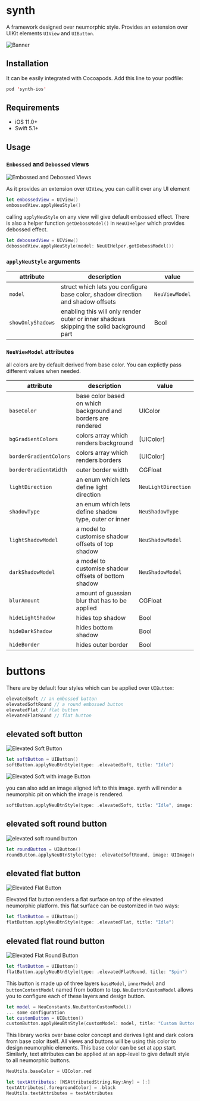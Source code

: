 # synth
A framework designed over neumorphic style. Provides an extension over UIKit elements `UIView` and `UIButton`.

![Banner](https://i.imgur.com/tKZeAwO.png "Banner")

## Installation
It can be easily integrated with Cocoapods. Add this line to your podfile:
```swift
pod 'synth-ios'
```

## Requirements
- iOS 11.0+
- Swift 5.1+

## Usage

### `Embossed` and `Debossed` views

![Embossed and Debossed Views](https://i.imgur.com/uqfvPE9.png "Embossed and Debossed Views")

As it provides an extension over `UIView`, you can call it over any UI element
```swift
let embossedView = UIView()
embossedView.applyNeuStyle()
```
calling `applyNeuStyle` on any view will give default embossed effect. There is also a helper function `getDebossModel()` in `NeuUIHelper` which provides debossed effect.

```swift
let debossedView = UIView()
debossedView.applyNeuStyle(model: NeuUIHelper.getDebossModel())
```

### `applyNeuStyle` arguments

| attribute | description | value |
|--|--|--|
| `model`| struct which lets you configure base color, shadow direction and shadow offsets | `NeuViewModel` |
| `showOnlyShadows` | enabling this will only render outer or inner shadows skipping the solid background part | Bool |

### `NeuViewModel` attributes

all colors are by default derived from base color. You can explictly pass different values when needed.

| attribute | description | value |
|--|--|--|
| `baseColor`| base color based on which background and borders are rendered | UIColor |
| `bgGradientColors` | colors array which renders background | [UIColor] |
| `borderGradientColors` | colors array which renders borders | [UIColor] |
| `borderGradientWidth` | outer border width | CGFloat |
| `lightDirection` | an enum which lets define light direction | `NeuLightDirection` |
| `shadowType` | an enum which lets define shadow type, outer or inner | `NeuShadowType` |
| `lightShadowModel` | a model to customise shadow offsets of top shadow | `NeuShadowModel` |
| `darkShadowModel` | a model to customise shadow offsets of bottom shadow | `NeuShadowModel` |
| `blurAmount` | amount of guassian blur that has to be applied | CGFloat |
| `hideLightShadow` | hides top shadow | Bool |
| `hideDarkShadow` | hides bottom shadow | Bool |
| `hideBorder` | hides outer border | Bool |

# buttons

There are by default four styles which can be applied over `UIButton`:
```swift
elevatedSoft // an embossed button
elevatedSoftRound // a round embossed button
elevatedFlat // flat button
elevatedFlatRound // flat button
```

## elevated soft button

![Elevated Soft Button](https://i.imgur.com/HT0L6JT.png "Elevated Soft Button")

```swift
let softButton = UIButton()
softButton.applyNeuBtnStyle(type: .elevatedSoft, title: "Idle")
```

![Elevated Soft with image Button](https://i.imgur.com/1vc67oB.png "Elevated Soft with image Button")

you can also add an image aligned left to this image. synth will render a neumorphic pit on which the image is rendered.
```swift
softButton.applyNeuBtnStyle(type: .elevatedSoft, title: "Idle", image: UIImage(named: "plus"), imageDimension: 12)
```

## elevated soft round button

![elevated soft round button](https://i.imgur.com/igONywf.png "elevated soft round button")

```swift
let roundButton = UIButton()
roundButton.applyNeuBtnStyle(type: .elevatedSoftRound, image: UIImage(named: "plus"))
```

## elevated flat button

![Elevated Flat Button](https://i.imgur.com/yWlyeyK.png "Flat Button")

Elevated flat button renders a flat surface on top of the elevated neumorphic platform. this flat surface can be customized in two ways:
```swift
let flatButton = UIButton()
flatButton.applyNeuBtnStyle(type: .elevatedFlat, title: "Idle")
```

## elevated flat round button

![Elevated Flat Round Button](https://i.imgur.com/yWlyeyK.png "Elevated Flat Round Button")

```swift
let flatButton = UIButton()
flatButton.applyNeuBtnStyle(type: .elevatedFlatRound, title: "Spin")
```

This button is made up of three layers `baseModel`, `innerModel` and `buttonContentModel` named from bottom to top. `NeuButtonCustomModel` allows you to configure each of these layers and design button.
```swift
let model = NeuConstants.NeuButtonCustomModel()
... some configuration
let customButton = UIButton()
customButton.applyNeuBtnStyle(customModel: model, title: "Custom Button")
```

This library works over base color concept and derives light and dark colors from base color itself. All views and buttons will be using this color to design neumorphic elements. This base color can be set at app start. Similarly, text attributes can be applied at an app-level to give default style to all neumorphic buttons. 
```swift
NeuUtils.baseColor = UIColor.red

let textAttributes: [NSAttributedString.Key:Any] = [:]
textAttributes[.foregroundColor] = .black
NeuUtils.textAttributes = textAttributes
```
